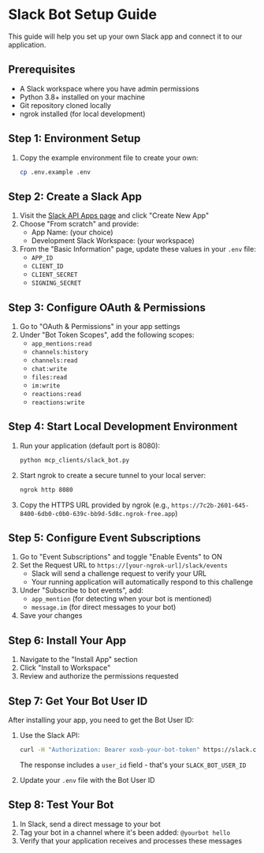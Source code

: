 # Slack Bot Setup Guide

This guide will help you set up your own Slack app and connect it to our application.

## Prerequisites

- A Slack workspace where you have admin permissions
- Python 3.8+ installed on your machine
- Git repository cloned locally
- ngrok installed (for local development)

## Step 1: Environment Setup

1. Copy the example environment file to create your own:
   ```bash
   cp .env.example .env
   ```

## Step 2: Create a Slack App

1. Visit the [Slack API Apps page](https://api.slack.com/apps) and click "Create New App"
2. Choose "From scratch" and provide:
   - App Name: (your choice)
   - Development Slack Workspace: (your workspace)
3. From the "Basic Information" page, update these values in your `.env` file:
   - `APP_ID`
   - `CLIENT_ID`
   - `CLIENT_SECRET`
   - `SIGNING_SECRET`

## Step 3: Configure OAuth & Permissions

1. Go to "OAuth & Permissions" in your app settings
2. Under "Bot Token Scopes", add the following scopes:
   - `app_mentions:read`
   - `channels:history`
   - `channels:read`
   - `chat:write`
   - `files:read`
   - `im:write`
   - `reactions:read`
   - `reactions:write`

## Step 4: Start Local Development Environment

1. Run your application (default port is 8080):
   ```bash
   python mcp_clients/slack_bot.py
   ```
2. Start ngrok to create a secure tunnel to your local server:
   ```bash
   ngrok http 8080
   ```
3. Copy the HTTPS URL provided by ngrok (e.g., `https://7c2b-2601-645-8400-6db0-c0b0-639c-bb9d-5d8c.ngrok-free.app`)

## Step 5: Configure Event Subscriptions

1. Go to "Event Subscriptions" and toggle "Enable Events" to ON
2. Set the Request URL to `https://[your-ngrok-url]/slack/events`
   - Slack will send a challenge request to verify your URL
   - Your running application will automatically respond to this challenge
3. Under "Subscribe to bot events", add:
   - `app_mention` (for detecting when your bot is mentioned)
   - `message.im` (for direct messages to your bot)
4. Save your changes

## Step 6: Install Your App

1. Navigate to the "Install App" section
2. Click "Install to Workspace"
3. Review and authorize the permissions requested

## Step 7: Get Your Bot User ID

After installing your app, you need to get the Bot User ID:

1. Use the Slack API:
   ```bash
   curl -H "Authorization: Bearer xoxb-your-bot-token" https://slack.com/api/auth.test
   ```
   The response includes a `user_id` field - that's your `SLACK_BOT_USER_ID`

2. Update your `.env` file with the Bot User ID

## Step 8: Test Your Bot

1. In Slack, send a direct message to your bot
2. Tag your bot in a channel where it's been added: `@yourbot hello`
3. Verify that your application receives and processes these messages
